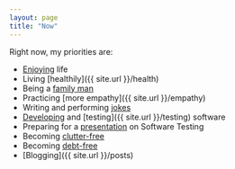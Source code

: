 ```yaml
---
layout: page
title: "Now"
---
```


Right now, my priorities are:

  - [Enjoying]({{site.url}}/enjoy) life
  - Living [healthily]({{ site.url }}/health)
  - Being a [family man]({{site.url}}/family-man)
  - Practicing [more empathy]({{ site.url }}/empathy)
  - Writing and performing [jokes]({{site.url}}/comedy)
  - [Developing]({{site.url}}/how-to-think) and [testing]({{ site.url }}/testing) software
  - Preparing for a [presentation]({{site.url}}/love-your-audience) on Software Testing
  - Becoming [clutter-free]({{site.url}}/space)
  - Becoming [debt-free]({{site.url}}/debt)
  - [Blogging]({{ site.url }}/posts)
